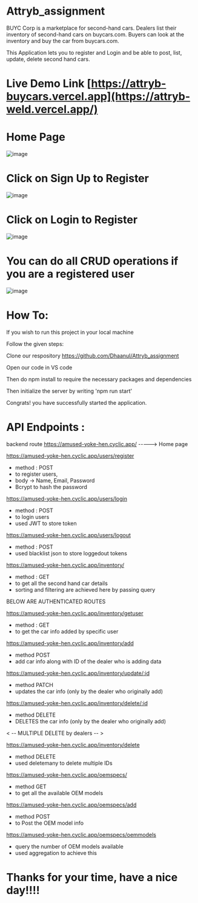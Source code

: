 # Attryb_assignment

BUYC Corp is a marketplace for second-hand cars. Dealers list their inventory of second-hand cars on
buycars.com. Buyers can look at the inventory and buy the car from buycars.com.

This Application lets you to register and Login and be able to post, list, update, delete second hand cars.

# Live Demo Link [https://attryb-buycars.vercel.app](https://attryb-weld.vercel.app/)

# Home Page
![image](https://github.com/DhaanuI/Attryb_assignment/assets/112754832/4c58e869-56a3-4817-92fe-4c6735495d95)

# Click on Sign Up to Register
![image](https://github.com/DhaanuI/Attryb_assignment/assets/112754832/6ac33863-4748-494a-967b-33f19b2b46d2)

# Click on Login to Register
![image](https://github.com/DhaanuI/Attryb_assignment/assets/112754832/b9fa765a-0cf8-4560-b071-4149c90ec4dd)

# You can do all CRUD operations if you are a registered user
![image](https://github.com/DhaanuI/Attryb_assignment/assets/112754832/59958c50-4416-41b7-b7a3-1580b071cc7f)


# How To:

If you wish to run this project in your local machine

Follow the given steps:

Clone our respository https://github.com/DhaanuI/Attryb_assignment

Open our code in VS code

Then do npm install to require the necessary packages and dependencies

Then initialize the server by writing 'npm run start' 

Congrats! you have successfully started the application.


# API Endpoints :
backend route 
https://amused-yoke-hen.cyclic.app/  -----> Home page 

https://amused-yoke-hen.cyclic.app/users/register 
- method : POST
- to register users, 
- body -> Name, Email, Password
- Bcrypt to hash the password

https://amused-yoke-hen.cyclic.app/users/login
- method : POST
- to login users
- used JWT to store token


https://amused-yoke-hen.cyclic.app/users/logout
- method : POST
- used blacklist json to store loggedout tokens


https://amused-yoke-hen.cyclic.app/inventory/
- method : GET
- to get all the second hand car details 
- sorting and filtering are achieved here by passing query 


BELOW ARE AUTHENTICATED ROUTES

https://amused-yoke-hen.cyclic.app/inventory/getuser
- method : GET 
- to get the car info added by specific user

https://amused-yoke-hen.cyclic.app/inventory/add
- method POST
- add car info along with ID of the dealer who is adding data

https://amused-yoke-hen.cyclic.app/inventory/update/:id
- method PATCH
- updates the car info (only by the dealer who originally add)

https://amused-yoke-hen.cyclic.app/inventory/delete/:id
- method DELETE
- DELETES the car info (only by the dealer who originally add)

< --  MULTIPLE DELETE by dealers -- >

https://amused-yoke-hen.cyclic.app/inventory/delete
- method DELETE
- used deletemany to delete multiple IDs


https://amused-yoke-hen.cyclic.app/oemspecs/
- method GET
- to get all the available OEM models

https://amused-yoke-hen.cyclic.app/oemspecs/add
- method POST
- to Post the OEM model info

https://amused-yoke-hen.cyclic.app/oemspecs/oemmodels
- query the number of OEM models available
- used aggregation to achieve this



# Thanks for your time, have a nice day!!!!



